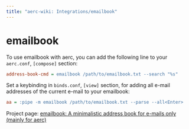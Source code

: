 ```yaml
---
title: "aerc-wiki: Integrations/emailbook"
---
```


# emailbook

To use emailbook with aerc, you can add the following line to your
`aerc.conf`, `[compose]` section:

```ini
address-book-cmd = emailbook /path/to/emailbook.txt --search "%s"
```

Set a keybinding in `binds.conf`, `[view]` section, for adding all e-mail
addresses of the current e-mail to your emailbook:

```ini
aa = :pipe -m emailbook /path/to/emailbook.txt --parse --all<Enter>
```

Project page:
[emailbook: A minimalistic address book for e-mails only (mainly for aerc)](https://sr.ht/~maxgyver83/emailbook/)
